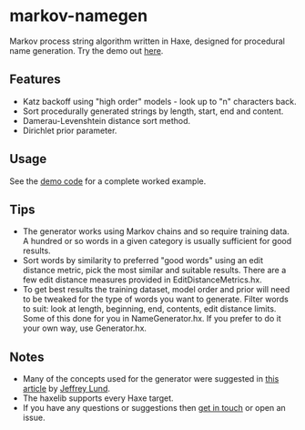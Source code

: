 # markov-namegen

Markov process string algorithm written in Haxe, designed for procedural name generation. Try the demo out [here](http://www.samcodes.co.uk/project/markov-namegen/).

## Features
* Katz backoff using "high order" models - look up to "n" characters back.
* Sort procedurally generated strings by length, start, end and content.
* Damerau-Levenshtein distance sort method.
* Dirichlet prior parameter.

## Usage

See the [demo code](https://github.com/Tw1ddle/MarkovNameGenerator) for a complete worked example.

## Tips
* The generator works using Markov chains and so require training data. A hundred or so words in a given category is usually sufficient for good results.
* Sort words by similarity to preferred "good words" using an edit distance metric, pick the most similar and suitable results. There are a few edit distance measures provided in EditDistanceMetrics.hx.
* To get best results the training dataset, model order and prior will need to be tweaked for the type of words you want to generate. Filter words to suit: look at length, beginning, end, contents, edit distance limits. Some of this done for you in NameGenerator.hx. If you prefer to do it your own way, use Generator.hx.

## Notes
* Many of the concepts used for the generator were suggested in [this article](http://www.roguebasin.com/index.php?title=Names_from_a_high_order_Markov_Process_and_a_simplified_Katz_back-off_scheme) by [Jeffrey Lund](https://github.com/jlund3).
* The haxelib supports every Haxe target.
* If you have any questions or suggestions then [get in touch](http://samcodes.co.uk/contact) or open an issue.